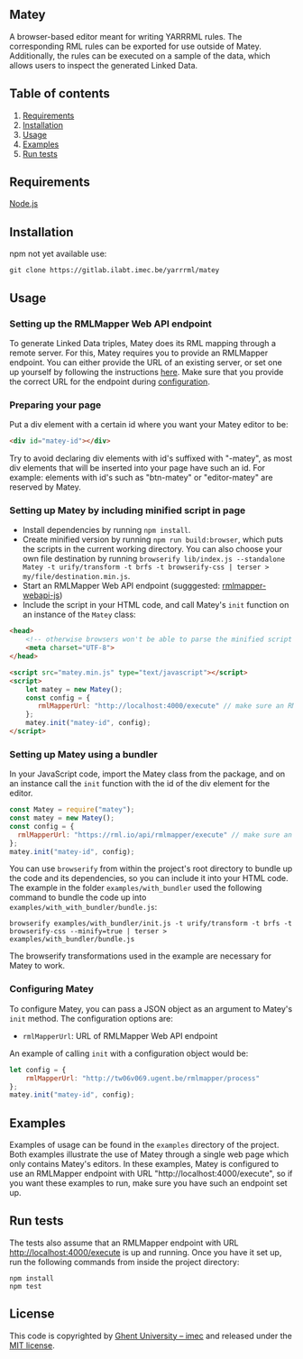 ## Matey
A browser-based editor meant for writing YARRRML rules. 
The corresponding RML rules can be exported for use outside of Matey. 
Additionally, the rules can be executed on a sample of the data, 
which allows users to inspect the generated Linked Data.

## Table of contents
1. [Requirements](#requirements)
2. [Installation](#installation)
3. [Usage](#usage)
4. [Examples](#examples)
5. [Run tests](#run-tests)

## Requirements
[Node.js](https://nodejs.org/en/download/)

## Installation
npm not yet available use:
```
git clone https://gitlab.ilabt.imec.be/yarrrml/matey
```

## Usage

### Setting up the RMLMapper Web API endpoint
To generate Linked Data triples, Matey does its RML mapping through a remote server. 
For this, Matey requires you to provide
an RMLMapper endpoint. 
You can either provide the URL of an existing server, or 
set one up yourself by following the instructions
[here](https://github.com/RMLio/rmlmapper-webapi-js). 
Make sure that you provide the correct URL for the endpoint during [configuration](#configuring-matey).

### Preparing your page
Put a div element with a certain id where you want your Matey editor to be:
```html
<div id="matey-id"></div>
```
Try to avoid declaring div elements with id's suffixed with "-matey", 
as most div elements that will be inserted into your page have such an id. For example: elements with id's such as "btn-matey" or "editor-matey" are reserved by Matey.

### Setting up Matey by including minified script in page
- Install dependencies by running `npm install`.
- Create minified version by running `npm run build:browser`, 
which puts the scripts in the current working directory. 
You can also choose your own file destination by running 
`browserify lib/index.js --standalone Matey -t urify/transform -t brfs -t browserify-css | terser > my/file/destination.min.js`.
- Start an RMLMapper Web API endpoint (sugggested: [rmlmapper-webapi-js](https://github.com/RMLio/rmlmapper-webapi-js))
- Include the script in your HTML code, and call Matey's `init` function on an instance of the `Matey` class:
```html
<head>
    <!-- otherwise browsers won't be able to parse the minified script -->
    <meta charset="UTF-8">
</head>

<script src="matey.min.js" type="text/javascript"></script>
<script>
    let matey = new Matey();
    const config = {
       rmlMapperUrl: "http://localhost:4000/execute" // make sure an RMLMapper endpoint with this URL is active!
    };
    matey.init("matey-id", config);
</script>
```

### Setting up Matey using a bundler
In your JavaScript code, import the Matey class from the package, and 
on an instance call the `init` function with the id of the div element for the editor.

```javascript
const Matey = require("matey");
const matey = new Matey();
const config = {
  rmlMapperUrl: "https://rml.io/api/rmlmapper/execute" // make sure an RMLMapper endpoint with this URL is active!
};
matey.init("matey-id", config);
```

You can use `browserify` from within the project's root directory to bundle up the code and its dependencies, 
so you can include it into your HTML code. 
The example in the folder `examples/with_bundler` used the following command to bundle the code up into `examples/with_with_bundler/bundle.js`:

```
browserify examples/with_bundler/init.js -t urify/transform -t brfs -t browserify-css --minify=true | terser > examples/with_bundler/bundle.js
```

The browserify transformations used in the example are necessary for Matey to work.

### Configuring Matey
To configure Matey, you can pass a JSON object as an argument to Matey's `init` method. The configuration options are:
* `rmlMapperUrl`: URL of RMLMapper Web API endpoint


An example of calling `init` with a configuration object would be:

```javascript
let config = {
    rmlMapperUrl: "http://tw06v069.ugent.be/rmlmapper/process"
};
matey.init("matey-id", config);
```

## Examples
Examples of usage can be found in the `examples` directory of the project. 
Both examples illustrate the use of Matey through a single web page which only contains Matey's editors.
In these examples, Matey is configured to use an RMLMapper endpoint with URL "http://localhost:4000/execute", so if you
want these examples to run, make sure you have such an endpoint set up.

## Run tests
The tests also assume that an RMLMapper endpoint with URL <http://localhost:4000/execute> is up and running. 
Once you have it set up, 
run the following commands from inside the project directory:
```
npm install
npm test
```

## License
This code is copyrighted by [Ghent University – imec](http://knows.idlab.ugent.be/) and 
released under the [MIT license](http://opensource.org/licenses/MIT).
